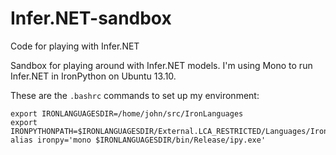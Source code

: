 Infer.NET-sandbox
=================

Code for playing with Infer.NET

Sandbox for playing around with Infer.NET models. I'm using Mono to run Infer.NET
in IronPython on Ubuntu 13.10.

These are the `.bashrc` commands to set up my environment:

    export IRONLANGUAGESDIR=/home/john/src/IronLanguages
    export IRONPYTHONPATH=$IRONLANGUAGESDIR/External.LCA_RESTRICTED/Languages/IronPython/27/Lib/:$IRONPYTHONPATH
    alias ironpy='mono $IRONLANGUAGESDIR/bin/Release/ipy.exe'
